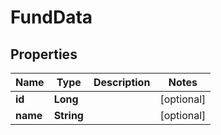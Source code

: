 
# FundData

## Properties
Name | Type | Description | Notes
------------ | ------------- | ------------- | -------------
**id** | **Long** |  |  [optional]
**name** | **String** |  |  [optional]



